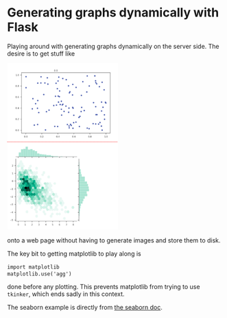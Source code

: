 # Generating graphs dynamically with Flask

Playing around with generating graphs dynamically on the server side. The desire is to get stuff like

![example](example.png)

onto a web page without having to generate images and store them to disk.

The key bit to getting matplotlib to play along is

    import matplotlib
    matplotlib.use('agg')

done before any plotting. This prevents matplotlib from trying to use `tkinker`, which ends sadly in this context.

The seaborn example is directly from [the seaborn doc](https://seaborn.pydata.org/examples/hexbin_marginals.html).
